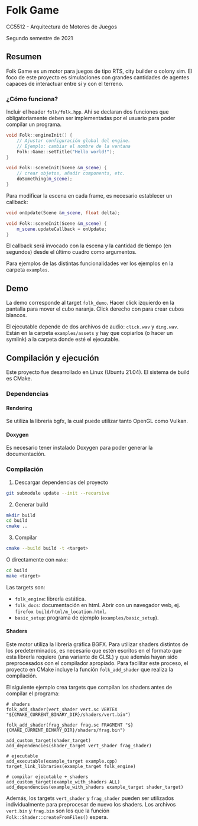 # Folk Game
CC5512 - Arquitectura de Motores de Juegos

Segundo semestre de 2021

## Resumen

Folk Game es un motor para juegos de tipo RTS, city builder o colony sim. El foco de este proyecto es simulaciones con grandes cantidades de agentes capaces de interactuar entre sí y con el terreno.

### ¿Cómo funciona?

Incluir el header `folk/folk.hpp`. Ahí se declaran dos funciones que 
obligatoriamente deben ser implementadas por el usuario para poder compilar un
programa.

```cpp
void Folk::engineInit() {
    // Ajustar configuración global del engine.
    // Ejemplo: cambiar el nombre de la ventana
    Folk::Game::setTitle("Hello world!");
}

void Folk::sceneInit(Scene &m_scene) {
    // crear objetos, añadir components, etc.
    doSomething(m_scene);
}
```

Para modificar la escena en cada frame, es necesario establecer un callback:

```cpp
void onUpdate(Scene &m_scene, float delta);

void Folk::sceneInit(Scene &m_scene) {
    m_scene.updateCallback = onUpdate;
}
```

El callback será invocado con la escena y la cantidad de tiempo (en segundos) 
desde el último cuadro como argumentos.

Para ejemplos de las distintas funcionalidades ver los ejemplos en la carpeta `examples`.

## Demo

La demo corresponde al target `folk_demo`. Hacer click izquierdo en la pantalla para mover el cubo naranja. Click derecho
con para crear cubos blancos.

El ejecutable depende de dos archivos de audio: `click.wav` y `ding.wav`. Están en la carpeta `examples/assets` y hay que
copiarlos (o hacer un symlink) a la carpeta donde esté el ejecutable.

## Compilación y ejecución

Este proyecto fue desarrollado en Linux (Ubuntu 21.04). El sistema de build es CMake.

### Dependencias

#### Rendering
Se utiliza la librería bgfx, la cual puede utilizar tanto OpenGL como Vulkan.

#### Doxygen
Es necesario tener instalado Doxygen para poder generar la documentación.

### Compilación

1. Descargar dependencias del proyecto 
```sh
git submodule update --init --recursive
```

2. Generar build
```sh
mkdir build
cd build
cmake ..
```

3. Compilar
```sh
cmake --build build -t <target>
```
O directamente con `make`:
```sh
cd build
make <target>
```
Las targets son:
- `folk_engine`: librería estática.
- `folk_docs`: documentación en html. Abrir con un navegador web, ej. `firefox build/html/m_location.html`.
- `basic_setup`: programa de ejemplo (`examples/basic_setup`).

#### Shaders
Este motor utiliza la librería gráfica BGFX. Para utilizar shaders distintos de los predeterminados, es necesario que estén escritos en el formato que esta librería requiere (una variante de GLSL) y que además hayan sido preprocesados con el compilador apropiado. Para facilitar este proceso, el proyecto en CMake incluye la función `folk_add_shader` que realiza la compilación.

El siguiente ejemplo crea targets que compilan los shaders antes de compilar el programa:

```{cmake}
# shaders
folk_add_shader(vert_shader vert.sc VERTEX "${CMAKE_CURRENT_BINARY_DIR}/shaders/vert.bin")

folk_add_shader(frag_shader frag.sc FRAGMENT "$}{CMAKE_CURRENT_BINARY_DIR}/shaders/frag.bin")

add_custom_target(shader_target)
add_dependencies(shader_target vert_shader frag_shader)

# ejecutable
add_executable(example_target example.cpp)
target_link_libraries(example_target folk_engine)

# compilar ejecutable + shaders
add_custom_target(example_with_shaders ALL)
add_dependencies(example_with_shaders example_target shader_target)
```

Además, los targets `vert_shader` y `frag_shader` pueden ser utilizados individualmente para preprocesar de nuevo los shaders. Los archivos `vert.bin` y `frag.bin` son los que la función `Folk::Shader::createFromFiles()` espera.